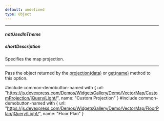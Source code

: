 ```yaml
---
default: undefined
type: Object
---
```

---
##### notUsedInTheme

##### shortDescription
Specifies the map projection.

---
Pass the object returned by the [projection(data)](/api-reference/50%20Common/utils/viz/map/3%20Methods/projection(data) '/Documentation/ApiReference/Common/Utils/viz/map/Methods/#projectiondata') or [get(name)](/Documentation/ApiReference/Common/Utils/viz/map/Methods/#getname) method to this option.

#include common-demobutton-named with {
    url: "https://js.devexpress.com/Demos/WidgetsGallery/Demo/VectorMap/CustomProjection/jQuery/Light/",
    name: "Custom Projection"
}
#include common-demobutton-named with {
    url: "https://js.devexpress.com/Demos/WidgetsGallery/Demo/VectorMap/FloorPlan/jQuery/Light/",
    name: "Floor Plan"
}